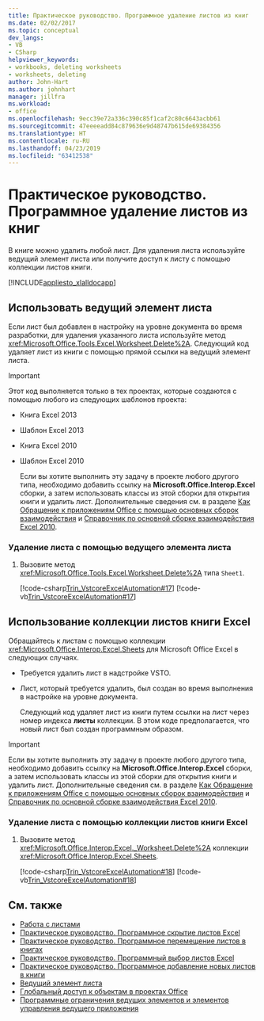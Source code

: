 ```yaml
---
title: Практическое руководство. Программное удаление листов из книг
ms.date: 02/02/2017
ms.topic: conceptual
dev_langs:
- VB
- CSharp
helpviewer_keywords:
- workbooks, deleting worksheets
- worksheets, deleting
author: John-Hart
ms.author: johnhart
manager: jillfra
ms.workload:
- office
ms.openlocfilehash: 9ecc39e72a336c390c85f1caf2c80c6643acbb61
ms.sourcegitcommit: 47eeeeadd84c879636e9d48747b615de69384356
ms.translationtype: HT
ms.contentlocale: ru-RU
ms.lasthandoff: 04/23/2019
ms.locfileid: "63412538"
---
```

# <a name="how-to-programmatically-delete-worksheets-from-workbooks"></a>Практическое руководство. Программное удаление листов из книг
  В книге можно удалить любой лист. Для удаления листа используйте ведущий элемент листа или получите доступ к листу с помощью коллекции листов книги.

 [!INCLUDE[appliesto_xlalldocapp](../vsto/includes/appliesto-xlalldocapp-md.md)]

## <a name="use-the-worksheet-host-item"></a>Использовать ведущий элемент листа
 Если лист был добавлен в настройку на уровне документа во время разработки, для удаления указанного листа используйте метод <xref:Microsoft.Office.Tools.Excel.Worksheet.Delete%2A>. Следующий код удаляет лист из книги с помощью прямой ссылки на ведущий элемент листа.

> [!IMPORTANT]
> Этот код выполняется только в тех проектах, которые создаются с помощью любого из следующих шаблонов проекта:
>
> - Книга Excel 2013
> - Шаблон Excel 2013
> - Книга Excel 2010
> - Шаблон Excel 2010
>
>   Если вы хотите выполнить эту задачу в проекте любого другого типа, необходимо добавить ссылку на **Microsoft.Office.Interop.Excel** сборки, а затем использовать классы из этой сборки для открытия книги и удалить лист. Дополнительные сведения см. в разделе [Как Обращение к приложениям Office с помощью основных сборок взаимодействия](../vsto/how-to-target-office-applications-through-primary-interop-assemblies.md) и [Справочник по основной сборке взаимодействия Excel 2010](http://go.microsoft.com/fwlink/?LinkId=189585).

### <a name="to-delete-a-worksheet-by-using-a-worksheet-host-item"></a>Удаление листа с помощью ведущего элемента листа

1. Вызовите метод <xref:Microsoft.Office.Tools.Excel.Worksheet.Delete%2A> типа `Sheet1`.

     [!code-csharp[Trin_VstcoreExcelAutomation#17](../vsto/codesnippet/CSharp/Trin_VstcoreExcelAutomationCS/Sheet1.cs#17)]
     [!code-vb[Trin_VstcoreExcelAutomation#17](../vsto/codesnippet/VisualBasic/Trin_VstcoreExcelAutomation/Sheet1.vb#17)]

## <a name="use-the-sheets-collection-of-the-excel-workbook"></a>Использование коллекции листов книги Excel
 Обращайтесь к листам с помощью коллекции <xref:Microsoft.Office.Interop.Excel.Sheets> для Microsoft Office Excel в следующих случаях.

- Требуется удалить лист в надстройке VSTO.

- Лист, который требуется удалить, был создан во время выполнения в настройке на уровне документа.

  Следующий код удаляет лист из книги путем ссылки на лист через номер индекса **листы** коллекции. В этом коде предполагается, что новый лист был создан программным образом.

> [!IMPORTANT]
> Если вы хотите выполнить эту задачу в проекте любого другого типа, необходимо добавить ссылку на **Microsoft.Office.Interop.Excel** сборки, а затем использовать классы из этой сборки для открытия книги и удалить лист. Дополнительные сведения см. в разделе [Как Обращение к приложениям Office с помощью основных сборок взаимодействия](../vsto/how-to-target-office-applications-through-primary-interop-assemblies.md) и [Справочник по основной сборке взаимодействия Excel 2010](http://go.microsoft.com/fwlink/?LinkId=189585).

### <a name="to-delete-a-worksheet-by-using-the-sheets-collection-of-the-excel-workbook"></a>Удаление листа с помощью коллекции листов книги Excel

1. Вызовите метод <xref:Microsoft.Office.Interop.Excel._Worksheet.Delete%2A> коллекции <xref:Microsoft.Office.Interop.Excel.Sheets>.

     [!code-csharp[Trin_VstcoreExcelAutomation#18](../vsto/codesnippet/CSharp/Trin_VstcoreExcelAutomationCS/Sheet1.cs#18)]
     [!code-vb[Trin_VstcoreExcelAutomation#18](../vsto/codesnippet/VisualBasic/Trin_VstcoreExcelAutomation/Sheet1.vb#18)]

## <a name="see-also"></a>См. также
- [Работа с листами](../vsto/working-with-worksheets.md)
- [Практическое руководство. Программное скрытие листов Excel](../vsto/how-to-programmatically-hide-worksheets.md)
- [Практическое руководство. Программное перемещение листов в книгах](../vsto/how-to-programmatically-move-worksheets-within-workbooks.md)
- [Практическое руководство. Программный выбор листов Excel](../vsto/how-to-programmatically-select-worksheets.md)
- [Практическое руководство. Программное добавление новых листов в книги](../vsto/how-to-programmatically-add-new-worksheets-to-workbooks.md)
- [Ведущий элемент листа](../vsto/worksheet-host-item.md)
- [Глобальный доступ к объектам в проектах Office](../vsto/global-access-to-objects-in-office-projects.md)
- [Программные ограничения ведущих элементов и элементов управления ведущего приложения](../vsto/programmatic-limitations-of-host-items-and-host-controls.md)
